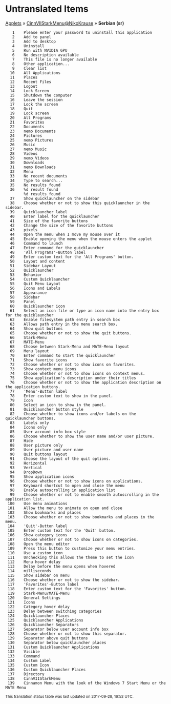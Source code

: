 # Untranslated Items
[Applets](../../../README.md) &#187; [CinnVIIStarkMenu@NikoKrause](../README.md) &#187; **Serbian (sr)**

       1	Please enter your password to uninstall this application
       2	Add to panel
       3	Add to desktop
       4	Uninstall
       5	Run with NVIDIA GPU
       6	No description available
       7	This file is no longer available
       8	Other application...
       9	Clear list
      10	All Applications
      11	Places
      12	Recent Files
      13	Logout
      14	Lock Screen
      15	Shutdown the computer
      16	Leave the session
      17	Lock the screen
      18	Quit
      19	Lock screen
      20	All Programs
      21	Favorites
      22	Documents
      23	nemo Documents
      24	Pictures
      25	nemo Pictures
      26	Music
      27	nemo Music
      28	Videos
      29	nemo Videos
      30	Downloads
      31	nemo Downloads
      32	Menu
      33	No recent documents
      34	Type to search...
      35	No results found
      36	%d result found
            %d results found
      37	Show quicklauncher on the sidebar
      38	Choose whether or not to show this quicklauncher in the sidebar.
      39	Quicklauncher label
      40	Enter label for the quicklauncher
      41	Size of the favorite buttons
      42	Change the size of the favorite buttons
      43	pixels
      44	Open the menu when I move my mouse over it
      45	Enable opening the menu when the mouse enters the applet
      46	Command to launch
      47	Enter command for the quicklauncher
      48	'All Programs'-Button label
      49	Enter custom text for the 'All Programs' button.
      50	Layout and content
      51	Sidebar Layout
      52	Quicklauncher
      53	Behavior
      54	Custom Quicklauncher
      55	Quit Menu Layout
      56	Icons and Labels
      57	Appearance
      58	Sidebar
      59	Panel
      60	Quicklauncher icon
      61	Select an icon file or type an icon name into the entry box for the quicklauncher
      62	Enable filesystem path entry in search box
      63	Allows path entry in the menu search box.
      64	Show quit buttons
      65	Choose whether or not to show the quit buttons.
      66	Stark-Menu
      67	MATE-Menu
      68	Choose between Stark-Menu and MATE-Menu layout
      69	Menu layout
      70	Enter command to start the quicklauncher
      71	Show favorite icons
      72	Choose whether or not to show icons on favorites.
      73	Show context menu icons
      74	Choose whether or not to show icons on context menus.
      75	Show application's description under their titles
      76	Choose whether or not to show the application description on the application buttons.
      77	'Menu'-Button label
      78	Enter custom text to show in the panel.
      79	Icon
      80	Select an icon to show in the panel.
      81	Quicklauncher button style
      82	Choose whether to show icons and/or labels on the quicklauncher buttons.
      83	Labels only
      84	Icons only
      85	User account info box style
      86	Choose whether to show the user name and/or user picture.
      87	Hide
      88	User picture only
      89	User picture and user name
      90	Quit buttons layout
      91	Choose the layout of the quit options.
      92	Horizontal
      93	Vertical
      94	DropDown
      95	Show application icons
      96	Choose whether or not to show icons on applications.
      97	Keyboard shortcut to open and close the menu
      98	Enable autoscrolling in application list
      99	Choose whether or not to enable smooth autoscrolling in the application list.
     100	Use menu animations
     101	Allow the menu to animate on open and close
     102	Show bookmarks and places
     103	Choose whether or not to show bookmarks and places in the menu.
     104	'Quit'-Button label
     105	Enter custom text for the 'Quit' button.
     106	Show category icons
     107	Choose whether or not to show icons on categories.
     108	Open the menu editor
     109	Press this button to customize your menu entries.
     110	Use a custom icon
     111	Unchecking this allows the theme to set the icon
     112	Menu hover delay
     113	Delay before the menu opens when hovered
     114	milliseconds
     115	Show sidebar on menu
     116	Choose whether or not to show the sidebar.
     117	'Favorites'-Button label
     118	Enter custom text for the 'Favorites' button.
     119	Stark-Menu/MATE-Menu
     120	General Settings
     121	Icons
     122	Category hover delay
     123	Delay between switching categories
     124	Quicklauncher Places
     125	Quicklauncher Applications
     126	Quicklauncher Separators
     127	Separator below user account info box
     128	Choose whether or not to show this separator.
     129	Separator above quit buttons
     130	Separator below quicklauncher places
     131	Custom Quicklauncher Applications
     132	Visible
     133	Command
     134	Custom Label
     135	Custom Icon
     136	Custom Quicklauncher Places
     137	Directory
     138	CinnVIIStarkMenu
     139	Cinnamon Menu with the look of the Windows 7 Start Menu or the MATE Menu

<sup>This translation status table was last updated on 2017-09-28, 16:52 UTC.</sup>
